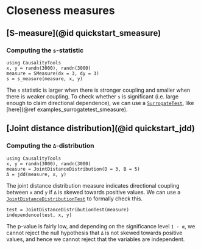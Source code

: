 # Closeness measures

## [S-measure](@id quickstart_smeasure)

### Computing the `s`-statistic

```@example quickstart_smeasure
using CausalityTools
x, y = randn(3000), randn(3000)
measure = SMeasure(dx = 3, dy = 3)
s = s_measure(measure, x, y)
```

The `s` statistic is larger when there is stronger coupling and smaller
when there is weaker coupling. To check whether `s` is significant (i.e. large
enough to claim directional dependence), we can use a [`SurrogateTest`](@ref),
like [here](@ref examples_surrogatetest_smeasure).

## [Joint distance distribution](@id quickstart_jdd)

### Computing the `Δ`-distribution

```@example quickstart_jdd
using CausalityTools
x, y = randn(3000), randn(3000)
measure = JointDistanceDistribution(D = 3, B = 5)
Δ = jdd(measure, x, y)
```

The joint distance distribution measure indicates directional coupling between
`x` and `y` if `Δ` is skewed towards positive values. We can use a [`JointDistanceDistributionTest`](@ref) to formally check this.

```@example quickstart_jdd
test = JointDistanceDistributionTest(measure)
independence(test, x, y)
```

The p-value is fairly low, and depending on the significance level `1 - α`, we cannot
reject the null hypothesis that `Δ` is not skewed towards positive values, and hence
we cannot reject that the variables are independent.
